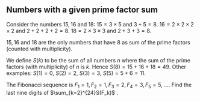 ## Numbers with a given prime factor sum

Consider the numbers $15, 16$ and $18$:
$15=3\times 5$ and $3 + 5 = 8$.
$16 = 2\times 2 \times 2 \times 2$ and $2+2+2+2=8$.
$18=2\times 3\times 3$ and $2+3+3=8$.


$15, 16$ and $18$ are the only numbers that have $8$ as sum of the prime factors (counted with multiplicity).

We define $S(k)$ to be the sum of all numbers $n$ where the sum of the prime factors (with multiplicity) of $n$ is $k$.
Hence $S(8) = 15 + 16 + 18 = 49$.
Other examples: $S(1)=0$, $S(2)=2$, $S(3)=3$, $S(5)=5+6=11$.

The Fibonacci sequence is $F_1=1,F_2=1,F_3=2,F_4=3,F_5=5$, ....
Find the last nine digits of $\sum_{k=2}^{24}S(F_k)$
.
